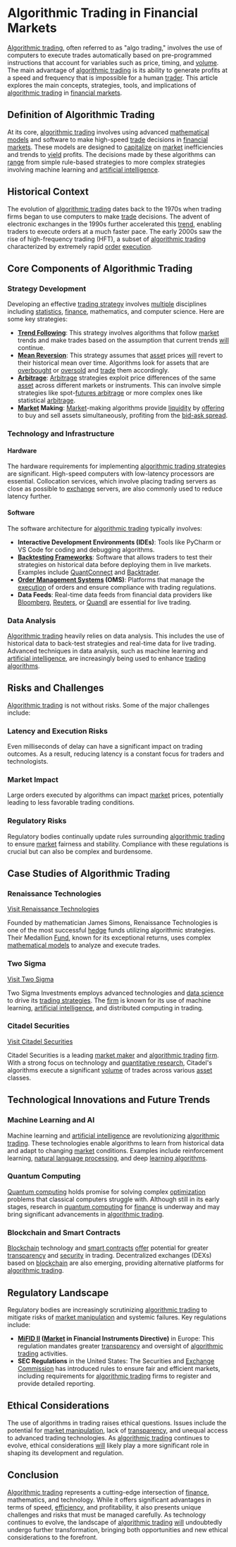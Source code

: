 # Algorithmic Trading in Financial Markets

[Algorithmic trading](../a/accountability.md), often referred to as "algo trading," involves the use of computers to execute trades automatically based on pre-programmed instructions that account for variables such as price, timing, and [volume](../v/volume.md). The main advantage of [algorithmic trading](../a/accountability.md) is its ability to generate profits at a speed and frequency that is impossible for a human [trader](../t/trader.md). This article explores the main concepts, strategies, tools, and implications of [algorithmic trading](../a/accountability.md) in [financial markets](../f/financial_market.md).

## Definition of Algorithmic Trading

At its core, [algorithmic trading](../a/accountability.md) involves using advanced [mathematical models](../m/mathematical_models_in_trading.md) and software to make high-speed [trade](../t/trade.md) decisions in [financial markets](../f/financial_market.md). These models are designed to [capitalize](../c/capitalize.md) on [market](../m/market.md) inefficiencies and trends to [yield](../y/yield.md) profits. The decisions made by these algorithms can [range](../r/range.md) from simple rule-based strategies to more complex strategies involving machine learning and [artificial intelligence](../a/artificial_intelligence_in_trading.md).

## Historical Context

The evolution of [algorithmic trading](../a/accountability.md) dates back to the 1970s when trading firms began to use computers to make [trade](../t/trade.md) decisions. The advent of electronic exchanges in the 1990s further accelerated this [trend](../t/trend.md), enabling traders to execute orders at a much faster pace. The early 2000s saw the rise of high-frequency trading (HFT), a subset of [algorithmic trading](../a/accountability.md) characterized by extremely rapid [order](../o/order.md) [execution](../e/execution.md).

## Core Components of Algorithmic Trading

### Strategy Development

Developing an effective [trading strategy](../t/trading_strategy.md) involves [multiple](../m/multiple.md) disciplines including [statistics](../s/statistics.md), [finance](../f/finance.md), mathematics, and computer science. Here are some key strategies:

- **[Trend Following](../t/trend_following.md)**: This strategy involves algorithms that follow [market](../m/market.md) trends and make trades based on the assumption that current trends [will](../w/will.md) continue.
- **[Mean Reversion](../m/mean_reversion.md)**: This strategy assumes that [asset](../a/asset.md) prices [will](../w/will.md) revert to their historical mean over time. Algorithms look for assets that are [overbought](../o/overbought.md) or [oversold](../o/oversold.md) and [trade](../t/trade.md) them accordingly.
- **[Arbitrage](../a/arbitrage.md)**: [Arbitrage](../a/arbitrage.md) strategies exploit price differences of the same [asset](../a/asset.md) across different markets or instruments. This can involve simple strategies like spot-[futures arbitrage](../f/futures_arbitrage.md) or more complex ones like statistical [arbitrage](../a/arbitrage.md).
- **[Market](../m/market.md) Making**: [Market](../m/market.md)-making algorithms provide [liquidity](../l/liquidity.md) by [offering](../o/offering.md) to buy and sell assets simultaneously, profiting from the [bid-ask spread](../b/bid-ask_spread.md).

### Technology and Infrastructure

#### Hardware

The hardware requirements for implementing [algorithmic trading strategies](../a/algorithmic_trading_strategies.md) are significant. High-speed computers with low-latency processors are essential. Collocation services, which involve placing trading servers as close as possible to [exchange](../e/exchange.md) servers, are also commonly used to reduce latency further.

#### Software

The software architecture for [algorithmic trading](../a/accountability.md) typically involves:

- **Interactive Development Environments (IDEs)**: Tools like PyCharm or VS Code for coding and debugging algorithms.
- **[Backtesting Frameworks](../b/backtesting_frameworks.md)**: Software that allows traders to test their strategies on historical data before deploying them in live markets. Examples include [QuantConnect](../q/quantconnect.md) and [Backtrader](../b/backtrader.md).
- **[Order Management Systems](../o/order_management_systems.md) (OMS)**: Platforms that manage the [execution](../e/execution.md) of orders and ensure compliance with trading regulations.
- **Data Feeds**: Real-time data feeds from financial data providers like [Bloomberg](../b/bloomberg.md), [Reuters](../r/reuters.md), or [Quandl](../q/quandl.md) are essential for live trading.

### Data Analysis

[Algorithmic trading](../a/accountability.md) heavily relies on data analysis. This includes the use of historical data to back-test strategies and real-time data for live trading. Advanced techniques in data analysis, such as machine learning and [artificial intelligence](../a/artificial_intelligence_in_trading.md), are increasingly being used to enhance [trading algorithms](../t/trading_algorithms.md).

## Risks and Challenges

[Algorithmic trading](../a/accountability.md) is not without risks. Some of the major challenges include:

### Latency and Execution Risks

Even milliseconds of delay can have a significant impact on trading outcomes. As a result, reducing latency is a constant focus for traders and technologists.

### Market Impact

Large orders executed by algorithms can impact [market](../m/market.md) prices, potentially leading to less favorable trading conditions.

### Regulatory Risks

Regulatory bodies continually update rules surrounding [algorithmic trading](../a/accountability.md) to ensure [market](../m/market.md) fairness and stability. Compliance with these regulations is crucial but can also be complex and burdensome.

## Case Studies of Algorithmic Trading

### Renaissance Technologies

[Visit Renaissance Technologies](https://www.rentec.com/)

Founded by mathematician James Simons, Renaissance Technologies is one of the most successful [hedge](../h/hedge.md) funds utilizing algorithmic strategies. Their Medallion [Fund](../f/fund.md), known for its exceptional returns, uses complex [mathematical models](../m/mathematical_models_in_trading.md) to analyze and execute trades.

### Two Sigma

[Visit Two Sigma](https://www.twosigma.com/)

Two Sigma Investments employs advanced technologies and [data science](../d/data_science_in_trading.md) to drive its [trading strategies](../t/trading_strategies.md). The [firm](../f/firm.md) is known for its use of machine learning, [artificial intelligence](../a/artificial_intelligence_in_trading.md), and distributed computing in trading.

### Citadel Securities

[Visit Citadel Securities](https://www.citadelsecurities.com/)

Citadel Securities is a leading [market maker](../m/market_maker.md) and [algorithmic trading](../a/accountability.md) [firm](../f/firm.md). With a strong focus on technology and [quantitative research](../q/quantitative_research.md), Citadel's algorithms execute a significant [volume](../v/volume.md) of trades across various [asset](../a/asset.md) classes.

## Technological Innovations and Future Trends

### Machine Learning and AI

Machine learning and [artificial intelligence](../a/artificial_intelligence_in_trading.md) are revolutionizing [algorithmic trading](../a/accountability.md). These technologies enable algorithms to learn from historical data and adapt to changing [market](../m/market.md) conditions. Examples include reinforcement learning, [natural language processing](../n/natural_language_processing_(nlp)_in_trading.md), and deep [learning algorithms](../l/learning_algorithms_in_trading.md).

### Quantum Computing

[Quantum computing](../q/quantum_computing_in_trading.md) holds promise for solving complex [optimization](../o/optimization.md) problems that classical computers struggle with. Although still in its early stages, research in [quantum computing](../q/quantum_computing_in_trading.md) for [finance](../f/finance.md) is underway and may bring significant advancements in [algorithmic trading](../a/accountability.md).

### Blockchain and Smart Contracts

[Blockchain](../b/blockchain_in_trading.md) technology and [smart contracts](../s/smart_contracts_in_trading.md) [offer](../o/offer.md) potential for greater [transparency](../t/transparency.md) and [security](../s/security.md) in trading. Decentralized exchanges (DEXs) based on [blockchain](../b/blockchain_in_trading.md) are also emerging, providing alternative platforms for [algorithmic trading](../a/accountability.md).

## Regulatory Landscape

Regulatory bodies are increasingly scrutinizing [algorithmic trading](../a/accountability.md) to mitigate risks of [market manipulation](../m/market_manipulation.md) and systemic failures. Key regulations include:

- **[MiFID II](../m/mifid_ii.md) ([Market](../m/market.md) in Financial Instruments Directive)** in Europe: This regulation mandates greater [transparency](../t/transparency.md) and oversight of [algorithmic trading](../a/accountability.md) activities.
- **SEC Regulations** in the United States: The Securities and [Exchange](../e/exchange.md) [Commission](../c/commission.md) has introduced rules to ensure fair and efficient markets, including requirements for [algorithmic trading](../a/accountability.md) firms to register and provide detailed reporting.

## Ethical Considerations

The use of algorithms in trading raises ethical questions. Issues include the potential for [market manipulation](../m/market_manipulation.md), lack of [transparency](../t/transparency.md), and unequal access to advanced trading technologies. As [algorithmic trading](../a/accountability.md) continues to evolve, ethical considerations [will](../w/will.md) likely play a more significant role in shaping its development and regulation.

## Conclusion

[Algorithmic trading](../a/accountability.md) represents a cutting-edge intersection of [finance](../f/finance.md), mathematics, and technology. While it offers significant advantages in terms of speed, [efficiency](../e/efficiency.md), and profitability, it also presents unique challenges and risks that must be managed carefully. As technology continues to evolve, the landscape of [algorithmic trading](../a/accountability.md) [will](../w/will.md) undoubtedly undergo further transformation, bringing both opportunities and new ethical considerations to the forefront.